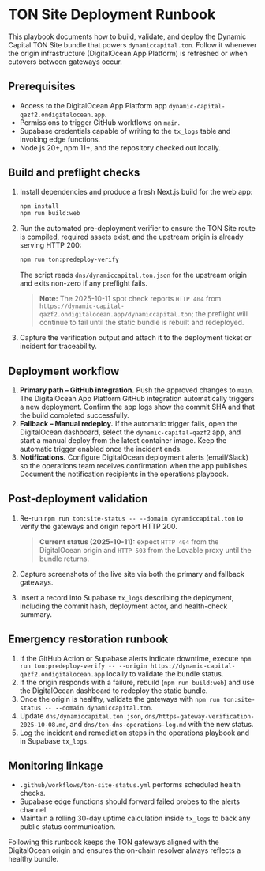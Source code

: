 # TON Site Deployment Runbook

This playbook documents how to build, validate, and deploy the Dynamic Capital
TON Site bundle that powers `dynamiccapital.ton`. Follow it whenever the origin
infrastructure (DigitalOcean App Platform) is refreshed or when cutovers between
gateways occur.

## Prerequisites

- Access to the DigitalOcean App Platform app
  `dynamic-capital-qazf2.ondigitalocean.app`.
- Permissions to trigger GitHub workflows on `main`.
- Supabase credentials capable of writing to the `tx_logs` table and invoking
  edge functions.
- Node.js 20+, npm 11+, and the repository checked out locally.

## Build and preflight checks

1. Install dependencies and produce a fresh Next.js build for the web app:

   ```bash
   npm install
   npm run build:web
   ```

2. Run the automated pre-deployment verifier to ensure the TON Site route is
   compiled, required assets exist, and the upstream origin is already serving
   HTTP 200:

   ```bash
   npm run ton:predeploy-verify
   ```

   The script reads `dns/dynamiccapital.ton.json` for the upstream origin and
   exits non-zero if any preflight fails.

   > **Note:** The 2025-10-11 spot check reports `HTTP 404` from
   > `https://dynamic-capital-qazf2.ondigitalocean.app/dynamiccapital.ton`; the
   > preflight will continue to fail until the static bundle is rebuilt and
   > redeployed.

3. Capture the verification output and attach it to the deployment ticket or
   incident for traceability.

## Deployment workflow

1. **Primary path – GitHub integration.** Push the approved changes to `main`.
   The DigitalOcean App Platform GitHub integration automatically triggers a new
   deployment. Confirm the app logs show the commit SHA and that the build
   completed successfully.
2. **Fallback – Manual redeploy.** If the automatic trigger fails, open the
   DigitalOcean dashboard, select the `dynamic-capital-qazf2` app, and start a
   manual deploy from the latest container image. Keep the automatic trigger
   enabled once the incident ends.
3. **Notifications.** Configure DigitalOcean deployment alerts (email/Slack) so
   the operations team receives confirmation when the app publishes. Document
   the notification recipients in the operations playbook.

## Post-deployment validation

1. Re-run `npm run ton:site-status -- --domain dynamiccapital.ton` to verify the
   gateways and origin report HTTP 200.

   > **Current status (2025-10-11):** expect `HTTP 404` from the DigitalOcean
   > origin and `HTTP 503` from the Lovable proxy until the bundle returns.
2. Capture screenshots of the live site via both the primary and fallback
   gateways.
3. Insert a record into Supabase `tx_logs` describing the deployment, including
   the commit hash, deployment actor, and health-check summary.

## Emergency restoration runbook

1. If the GitHub Action or Supabase alerts indicate downtime, execute
   `npm run ton:predeploy-verify -- --origin https://dynamic-capital-qazf2.ondigitalocean.app`
   locally to validate the bundle status.
2. If the origin responds with a failure, rebuild (`npm run build:web`) and use
   the DigitalOcean dashboard to redeploy the static bundle.
3. Once the origin is healthy, validate the gateways with
   `npm run ton:site-status -- --domain dynamiccapital.ton`.
4. Update `dns/dynamiccapital.ton.json`,
   `dns/https-gateway-verification-2025-10-08.md`, and
   `dns/ton-dns-operations-log.md` with the new status.
5. Log the incident and remediation steps in the operations playbook and in
   Supabase `tx_logs`.

## Monitoring linkage

- `.github/workflows/ton-site-status.yml` performs scheduled health checks.
- Supabase edge functions should forward failed probes to the alerts channel.
- Maintain a rolling 30-day uptime calculation inside `tx_logs` to back any
  public status communication.

Following this runbook keeps the TON gateways aligned with the DigitalOcean
origin and ensures the on-chain resolver always reflects a healthy bundle.
